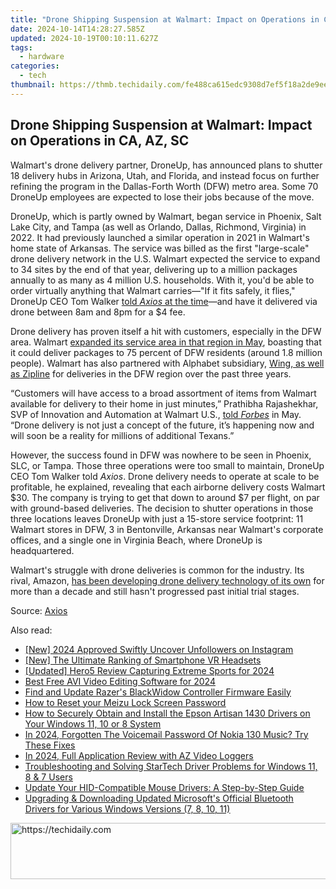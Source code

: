```yaml
---
title: "Drone Shipping Suspension at Walmart: Impact on Operations in CA, AZ, SC"
date: 2024-10-14T14:28:27.585Z
updated: 2024-10-19T00:10:11.627Z
tags:
  - hardware
categories:
  - tech
thumbnail: https://thmb.techidaily.com/fe488ca615edc9308d7ef5f18a2de9eeeab475c2bf30ee9f714175262d3f8617.jpeg
---
```


## Drone Shipping Suspension at Walmart: Impact on Operations in CA, AZ, SC

Walmart's drone delivery partner, DroneUp, has announced plans to shutter 18 delivery hubs in Arizona, Utah, and Florida, and instead focus on further refining the program in the Dallas-Forth Worth (DFW) metro area. Some 70 DroneUp employees are expected to lose their jobs because of the move.

 DroneUp, which is partly owned by Walmart, began service in Phoenix, Salt Lake City, and Tampa (as well as Orlando, Dallas, Richmond, Virginia) in 2022\. It had previously launched a similar operation in 2021 in Walmart's home state of Arkansas. The service was billed as the first "large-scale" drone delivery network in the U.S. Walmart expected the service to expand to 34 sites by the end of that year, delivering up to a million packages annually to as many as 4 million U.S. households. With it, you'd be able to order virtually anything that Walmart carries—"If it fits safely, it flies," DroneUp CEO Tom Walker [told _Axios_ at the time](https://www.axios.com/2022/05/24/walmart-drone-delivery-droneup-packages-doorstep-home)—and have it delivered via drone between 8am and 8pm for a $4 fee.

 Drone delivery has proven itself a hit with customers, especially in the DFW area. Walmart [expanded its service area in that region in May](https://www.forbes.com/sites/markfaithfull/2024/05/13/walmart-drone-dream-has-been-cleared-for-take-off-in-dallas/), boasting that it could deliver packages to 75 percent of DFW residents (around 1.8 million people). Walmart has also partnered with Alphabet subsidiary, [Wing, as well as Zipline](https://dronelife.com/2024/07/01/walmart-partners-to-expand-drone-delivery-in-dallas-fort-worth/) for deliveries in the DFW region over the past three years.

 “Customers will have access to a broad assortment of items from Walmart available for delivery to their home in just minutes,” Prathibha Rajashekhar, SVP of Innovation and Automation at Walmart U.S., [told _Forbes_](https://www.forbes.com/sites/markfaithfull/2024/05/13/walmart-drone-dream-has-been-cleared-for-take-off-in-dallas/) in May. “Drone delivery is not just a concept of the future, it’s happening now and will soon be a reality for millions of additional Texans.”

 However, the success found in DFW was nowhere to be seen in Phoenix, SLC, or Tampa. Those three operations were too small to maintain, DroneUp CEO Tom Walker told _Axios_. Drone delivery needs to operate at scale to be profitable, he explained, revealing that each airborne delivery costs Walmart $30\. The company is trying to get that down to around $7 per flight, on par with ground-based deliveries. The decision to shutter operations in those three locations leaves DroneUp with just a 15-store service footprint: 11 Walmart stores in DFW, 3 in Bentonville, Arkansas near Walmart's corporate offices, and a single one in Virginia Beach, where DroneUp is headquartered.

 Walmart's struggle with drone deliveries is common for the industry. Its rival, Amazon, [has been developing drone delivery technology of its own](https://article-files.techidaily.com/updated-2024-approved-ultimate-smartphone-selection-for-superior-video-recording/) for more than a decade and still hasn't progressed past initial trial stages.

 Source: [Axios](https://www.axios.com/2024/08/16/walmart-drone-delivery-dallas-texas)

<ins class="adsbygoogle"
     style="display:block"
     data-ad-format="autorelaxed"
     data-ad-client="ca-pub-7571918770474297"
     data-ad-slot="1223367746"></ins>

<ins class="adsbygoogle"
     style="display:block"
     data-ad-client="ca-pub-7571918770474297"
     data-ad-slot="8358498916"
     data-ad-format="auto"
     data-full-width-responsive="true"></ins>

<span class="atpl-alsoreadstyle">Also read:</span>
<div><ul>
<li><a href="https://instagram-videos.techidaily.com/new-2024-approved-swiftly-uncover-unfollowers-on-instagram/"><u>[New] 2024 Approved Swiftly Uncover Unfollowers on Instagram</u></a></li>
<li><a href="https://vp-tips.techidaily.com/new-the-ultimate-ranking-of-smartphone-vr-headsets/"><u>[New] The Ultimate Ranking of Smartphone VR Headsets</u></a></li>
<li><a href="https://fox-http.techidaily.com/updated-hero5-review-capturing-extreme-sports-for-2024/"><u>[Updated] Hero5 Review Capturing Extreme Sports for 2024</u></a></li>
<li><a href="https://smart-video-creator.techidaily.com/best-free-avi-video-editing-software-for-2024/"><u>Best Free AVI Video Editing Software for 2024</u></a></li>
<li><a href="https://hardware-help.techidaily.com/find-and-update-razers-blackwidow-controller-firmware-easily/"><u>Find and Update Razer's BlackWidow Controller Firmware Easily</u></a></li>
<li><a href="https://android-unlock.techidaily.com/how-to-reset-your-meizu-lock-screen-password-by-drfone-android/"><u>How to Reset your Meizu Lock Screen Password</u></a></li>
<li><a href="https://hardware-help.techidaily.com/how-to-securely-obtain-and-install-the-epson-artisan-1430-drivers-on-your-windows-11-10-or-8-system/"><u>How to Securely Obtain and Install the Epson Artisan 1430 Drivers on Your Windows 11, 10 or 8 System</u></a></li>
<li><a href="https://easy-unlock-android.techidaily.com/in-2024-forgotten-the-voicemail-password-of-nokia-130-music-try-these-fixes-by-drfone-android/"><u>In 2024, Forgotten The Voicemail Password Of Nokia 130 Music? Try These Fixes</u></a></li>
<li><a href="https://screen-video-capture.techidaily.com/in-2024-full-application-review-with-az-video-loggers/"><u>In 2024, Full Application Review with AZ Video Loggers</u></a></li>
<li><a href="https://hardware-help.techidaily.com/troubleshooting-and-solving-startech-driver-problems-for-windows-11-8-and-7-users/"><u>Troubleshooting and Solving StarTech Driver Problems for Windows 11, 8 & 7 Users</u></a></li>
<li><a href="https://driver-download.techidaily.com/update-your-hid-compatible-mouse-drivers-a-step-by-step-guide/"><u>Update Your HID-Compatible Mouse Drivers: A Step-by-Step Guide</u></a></li>
<li><a href="https://hardware-help.techidaily.com/upgrading-and-downloading-updated-microsofts-official-bluetooth-drivers-for-various-windows-versions-7-8-10-11/"><u>Upgrading & Downloading Updated Microsoft's Official Bluetooth Drivers for Various Windows Versions (7, 8, 10, 11)</u></a></li>
</ul></div>

<!-- affiliate ads begin -->
<a href="https://aligracehair.sjv.io/c/5597632/2080333/19272" target="_top" id="2080333">
  <img src="//a.impactradius-go.com/display-ad/19272-2080333" border="0" alt="https://techidaily.com" width="728" height="90"/>
</a>
<img height="0" width="0" src="https://aligracehair.sjv.io/i/5597632/2080333/19272" style="position:absolute;visibility:hidden;" border="0" />
<!-- affiliate ads end -->

